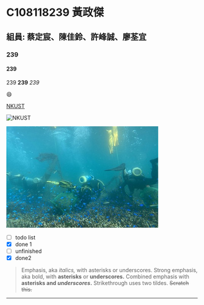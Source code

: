 # C108118239 黃政傑

## 組員: 蔡定宸、陳佳鈴、許峰誠、廖荃宜

### 239

#### 239

239 **239** *239*

😄

[NKUST](https://www.nkust.edu.tw)

![NKUST](https://www.nkust.edu.tw/var/file/0/1000/img/513/182513897.png "NKUST")

![](nkust2.jpg "海底風光")

- [ ] todo list
- [x] done 1
- [ ] unfinished
- [x] done2

>Emphasis, aka *italics,* with asterisks or underscores.
>Strong emphasis, aka bold, with **asterisks** or **underscores.**
>Combined emphasis with **asterisks and _underscores_.**
>Strikethrough uses two tildes. ~~Scratch this.~~

***

